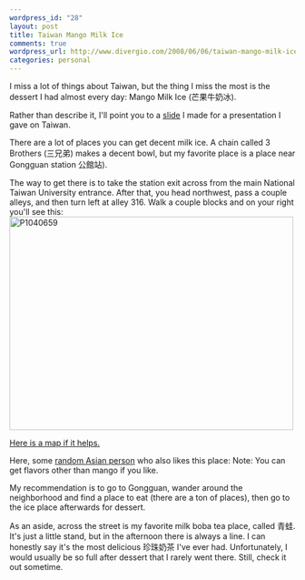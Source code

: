 ```yaml
--- 
wordpress_id: "28"
layout: post
title: Taiwan Mango Milk Ice
comments: true
wordpress_url: http://www.divergio.com/2008/06/06/taiwan-mango-milk-ice/
categories: personal
---
```

I miss a lot of things about Taiwan, but the thing I miss the most is the dessert I had almost every day: Mango Milk Ice (芒果牛奶冰).<!--more-->

Rather than describe it, I'll point you to a <a href="http://farm4.static.flickr.com/3269/2555305338_8bf21ab7f8_o.png">slide</a> I made for a presentation I gave on Taiwan.

There are a lot of places you can get decent milk ice. A chain called 3 Brothers (三兄弟) makes a decent bowl, but my favorite place is a place near Gongguan station 公館站).

The way to get there is to take the station exit across from the main National Taiwan University entrance. After that, you head northwest, pass a couple alleys, and then turn left at alley 316. Walk a couple blocks and on your right you'll see this:
<a title="P1040659 by tdenton137, on Flickr" href="http://www.flickr.com/photos/divergio/2554470255/"><img src="http://farm4.static.flickr.com/3086/2554470255_c95cdecdde.jpg" alt="P1040659" width="500" height="375" /></a>

<a href="http://maps.google.com/maps?f=q&amp;hl=en&amp;geocode=&amp;q=%E8%9C%9C%E5%9C%92%E5%86%B0&amp;sll=25.015482,121.533111&amp;sspn=0.002426,0.004324&amp;ie=UTF8&amp;ll=25.015958,121.532966&amp;spn=0.002426,0.004324&amp;t=h&amp;z=18&amp;iwloc=A">Here is a map if it helps.
</a>

Here, some <a href="http://www.wretch.cc/blog/nally/6422299">random Asian person</a> who also likes this place:
Note: You can get flavors other than mango if you like.

My recommendation is to go to Gongguan, wander around the neighborhood and find a place to eat (there are a ton of places), then go to the ice place afterwards for dessert.

As an aside, across the street is my favorite milk boba tea place, called 青蛙. It's just a little stand, but in the afternoon there is always a line. I can honestly say it's the most delicious 珍珠奶茶 I've ever had.  Unfortunately, I would usually be so full after dessert that I rarely went there. Still, check it out sometime.
